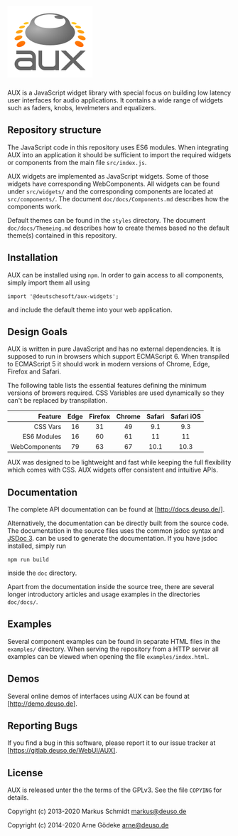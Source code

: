 # ![AUX](aux_logo_4c.svg)

AUX is a JavaScript widget library with special focus on building low
latency user interfaces for audio applications. It contains a wide range
of widgets such as faders, knobs, levelmeters and equalizers.

## Repository structure

The JavaScript code in this repository uses ES6 modules. When
integrating AUX into an application it should be sufficient to import
the required widgets or components from the main file `src/index.js`.

AUX widgets are implemented as JavaScript widgets. Some of those widgets
have corresponding WebComponents. All widgets can be found under
`src/widgets/` and the corresponding components are located at
`src/components/`. The document `doc/docs/Components.md` describes how
the components work.

Default themes can be found in the `styles` directory. The document
`doc/docs/Themeing.md` describes how to create themes based no the
default theme(s) contained in this repository.

## Installation

AUX can be installed using `npm`. In order to gain access to all components,
simply import them all using

    import '@deutschesoft/aux-widgets';

and include the default theme into your web application.

## Design Goals

AUX is written in pure JavaScript and has no external dependencies. It
is supposed to run in browsers which support ECMAScript 6. When transpiled to
ECMAScript 5 it should work in modern versions of Chrome, Edge, Firefox and
Safari.

The following table lists the essential features defining the minimum
versions of browers required. CSS Variables are used dynamically so they
can't be replaced by transpilation.

| Feature       | Edge  | Firefox | Chrome  | Safari | Safari iOS |
| ------------: | :---: | :-----: | :-----: | :----: | :--------: |
| CSS Vars      | 16    | 31      | 49      | 9.1    | 9.3        |
| ES6 Modules   | 16    | 60      | 61      | 11     | 11         |
| WebComponents | 79    | 63      | 67      | 10.1   | 10.3       |

AUX was designed to be lightweight and fast while keeping the full
flexibility which comes with CSS. AUX widgets offer consistent and intuitive
APIs.

## Documentation

The complete API documentation can be found at [http://docs.deuso.de/].

Alternatively, the documentation can be directly built from the source
code.  The documentation in the source files uses the common jsdoc
syntax and [JSDoc 3](https://usejsdoc.org).  can be used to generate the
documentation. If you have jsdoc installed, simply run

    npm run build

inside the `doc` directory.

Apart from the documentation inside the source tree, there are several
longer introductory articles and usage examples in the directories
`doc/docs/`.

## Examples

Several component examples can be found in separate HTML files in the
`examples/` directory. When serving the repository from a HTTP server
all examples can be viewed when opening the file `examples/index.html`.

## Demos

Several online demos of interfaces using AUX can be found at
[http://demo.deuso.de].

## Reporting Bugs

If you find a bug in this software, please report it to our issue
tracker at [https://gitlab.deuso.de/WebUI/AUX].

## License

AUX is released unter the the terms of the GPLv3. See the file `COPYING`
for details.

Copyright (c) 2013-2020 Markus Schmidt <markus@deuso.de>

Copyright (c) 2014-2020 Arne G&ouml;deke <arne@deuso.de>

